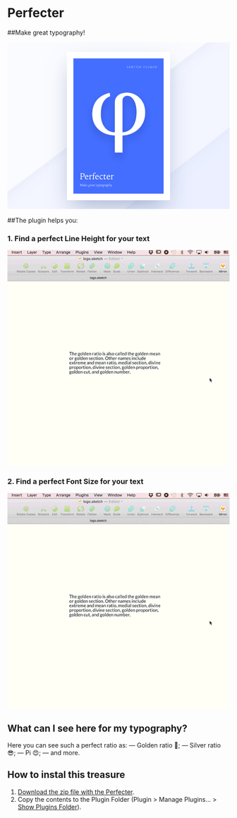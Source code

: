 # Perfecter

##Make great typography!

![Perfecter logo](/perfecter.png)

##The plugin helps you:

### 1. Find a perfect Line Height for your text

![A perfect line height](/line-height.gif)

### 2. Find a perfect Font Size for your text

![Perfect Font Size](/line-height.gif)

## What can I see here for my typography?
Here you can see such a perfect ratio as:
— Golden ratio 💪;
— Silver ratio 😎;
— Pi 😍;
— and more.

## How to instal this treasure
1. [Download the zip file with the Perfecter](https://github.com/Volorf/Perfecter/archive/master.zip).
2. Copy the contents to the Plugin Folder (Plugin > Manage Plugins... > [Show Plugins Folder](http://frolovoleg.ru/images/sketch-plugin-folder.png)).
